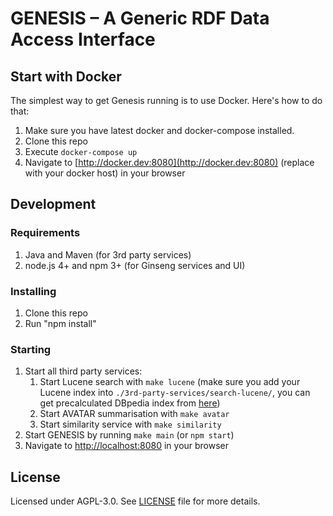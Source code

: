 # GENESIS – A Generic RDF Data Access Interface

## Start with Docker

The simplest way to get Genesis running is to use Docker.
Here's how to do that:

1. Make sure you have latest docker and docker-compose installed.
2. Clone this repo
3. Execute `docker-compose up`
4. Navigate to [http://docker.dev:8080](http://docker.dev:8080) (replace with your docker host) in your browser

## Development

### Requirements

1. Java and Maven (for 3rd party services)
2. node.js 4+ and npm 3+ (for Ginseng services and UI)

### Installing

1. Clone this repo
2. Run "npm install"

### Starting

1. Start all third party services:
    1. Start Lucene search with `make lucene` (make sure you add your Lucene index into `./3rd-party-services/search-lucene/`, you can get precalculated DBpedia index from [here](http://139.18.2.164/termilov/index.zip))
    2. Start AVATAR summarisation with `make avatar`
    3. Start similarity service with `make similarity`
2. Start GENESIS by running `make main` (or `npm start`)
3. Navigate to [http://localhost:8080](http://localhost:8080) in your browser

## License

Licensed under AGPL-3.0.
See [LICENSE](LICENSE) file for more details.
